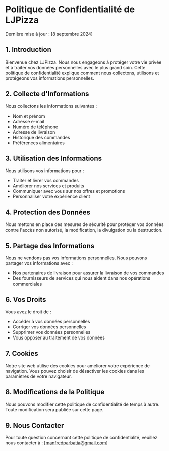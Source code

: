 # Politique de Confidentialité de LJPizza

Dernière mise à jour : [8 septembre 2024]

## 1. Introduction

Bienvenue chez LJPizza. Nous nous engageons à protéger votre vie privée et à traiter vos données personnelles avec le plus grand soin. Cette politique de confidentialité explique comment nous collectons, utilisons et protégeons vos informations personnelles.

## 2. Collecte d'Informations

Nous collectons les informations suivantes :
- Nom et prénom
- Adresse e-mail
- Numéro de téléphone
- Adresse de livraison
- Historique des commandes
- Préférences alimentaires

## 3. Utilisation des Informations

Nous utilisons vos informations pour :
- Traiter et livrer vos commandes
- Améliorer nos services et produits
- Communiquer avec vous sur nos offres et promotions
- Personnaliser votre expérience client

## 4. Protection des Données

Nous mettons en place des mesures de sécurité pour protéger vos données contre l'accès non autorisé, la modification, la divulgation ou la destruction.

## 5. Partage des Informations

Nous ne vendons pas vos informations personnelles. Nous pouvons partager vos informations avec :
- Nos partenaires de livraison pour assurer la livraison de vos commandes
- Des fournisseurs de services qui nous aident dans nos opérations commerciales

## 6. Vos Droits

Vous avez le droit de :
- Accéder à vos données personnelles
- Corriger vos données personnelles
- Supprimer vos données personnelles
- Vous opposer au traitement de vos données

## 7. Cookies

Notre site web utilise des cookies pour améliorer votre expérience de navigation. Vous pouvez choisir de désactiver les cookies dans les paramètres de votre navigateur.

## 8. Modifications de la Politique

Nous pouvons modifier cette politique de confidentialité de temps à autre. Toute modification sera publiée sur cette page.

## 9. Nous Contacter

Pour toute question concernant cette politique de confidentialité, veuillez nous contacter à :
[manfredparbatia@gmail.com]
